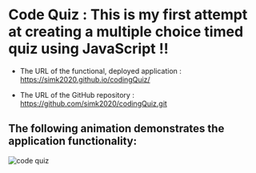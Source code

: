 # Code Quiz : This is my first attempt at creating a multiple choice timed quiz using JavaScript !!


* The URL of the functional, deployed application  : https://simk2020.github.io/codingQuiz/

* The URL of the GitHub repository : https://github.com/simk2020/codingQuiz.git

## The following animation demonstrates the application functionality:

![code quiz](./assets/04-web-apis-homework-demo.gif)